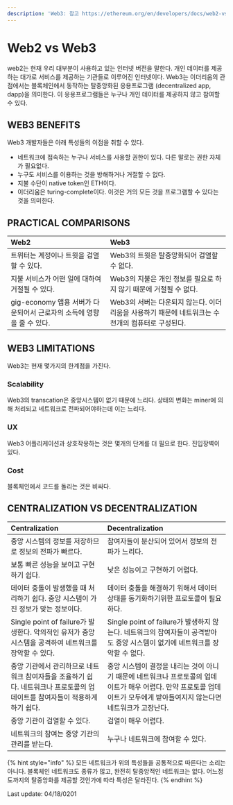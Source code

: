 ```yaml
---
description: 'Web3: 참고 https://ethereum.org/en/developers/docs/web2-vs-web3/'
---
```


# Web2 vs Web3

web2는 현재 우리 대부분이 사용하고 있는 인터넷 버전을 말한다. 개인 데이터를 제공하는 대가로 서비스를 제공하는 기관들로 이루어진 인터넷이다. Web3는 이더리움의 관점에서는 블록체인에서 동작하는 탈중앙화된 응용프로그램 \(decentralized app, dapp\)을 의미한다. 이 응용프로그램들은 누구나 개인 데이터를 제공하지 않고 참여할 수 있다.

## WEB3 BENEFITS

Web3 개발자들은 아래 특성들의 이점을 취할 수 있다.

* 네트워크에 접속하는 누구나 서비스를 사용할 권한이 있다. 다른 말로는 권한 자체가 필요없다.
* 누구도 서비스를 이용하는 것을 방해하거나 거절할 수 없다.
* 지불 수단이 native token인 ETH이다.
* 이더리움은 turing-complete이다. 이것은 거의 모든 것을 프로그램할 수 있다는 것을 의미한다.

## PRACTICAL COMPARISONS

| Web2 | Web3 |
| :--- | :--- |
| 트위터는 계정이나 트윗을 검열할 수 있다. | Web3의 트윗은 탈중앙화되어 검열할 수 없다. |
| 지불 서비스가 어떤 일에 대하여 거절될 수 있다. | Web3의 지불은 개인 정보를 필요로 하지 않기 때문에 거절될 수 없다. |
| gig-economy 앱용 서버가 다운되어서 근로자의 소득에 영향을 줄 수 있다. | Web3의 서버는 다운되지 않는다. 이더리움을 사용하기 때문에 네트워크는 수천개의 컴퓨터로 구성된다. |

## WEB3 LIMITATIONS

Web3는 현재 몇가지의 한계점을 가진다.

### Scalability

Web3의 transcation은 중앙시스템이 없기 때문에 느리다. 상태의 변화는 miner에 의해 처리되고 네트워크로 전파되어야하는데 이는 느리다.

### UX

Web3 어플리케이션과 상호작용하는 것은 몇개의 단계를 더 필요로 한다. 진입장벽이 있다.

### Cost

블록체인에서 코드를 돌리는 것은 비싸다.

## CENTRALIZATION VS DECENTRALIZATION

| Centralization | Decentralization |
| :--- | :--- |
| 중앙 시스템의 정보를 저장하므로 정보의 전파가 빠르다. | 참여자들이 분산되어 있어서 정보의 전파가 느리다. |
| 보통 빠른 성능을 보이고 구현하기 쉽다. | 낮은 성능이고 구현하기 어렵다. |
| 데이터 충돌이 발생했을 때 처리하기 쉽다. 중앙 시스템이 가진 정보가 맞는 정보이다. | 데이터 충돌을 해결하기 위해서 데이터 상태를 동기화하기위한 프로토콜이 필요하다. |
| Single point of failure가 발생한다. 악의적인 유저가 중앙 시스템을 공격하여 네트워크를 장악할 수 있다. | Single point of failure가 발생하지 않는다. 네트워크의 참여자들이 공격받아도 중앙 시스템이 없기에 네트워크를 장악할 수 없다. |
| 중앙 기관에서 관리하므로 네트워크 참여자들을 조율하기 쉽다. 네트워크나 프로토콜의 업데이트를 참여자들이 적용하게 하기 쉽다. | 중앙 시스템이 결정을 내리는 것이 아니기 때문에 네트워크나 프로토콜의 업데이트가 매우 어렵다. 만약 프로토콜 업데이트가 모두에게 받아들여지지 않는다면 네트워크가 고장난다. |
| 중앙 기관이 검열할 수 있다. | 검열이 매우 어렵다. |
| 네트워크의 참여는 중앙 기관의 관리를 받는다. | 누구나 네트워크에 참여할 수 있다. |

{% hint style="info" %}
모든 네트워크가 위의 특성들을 공통적으로 따른다는 소리는 아니다. 블록체인 네트워크도 종류가 많고, 완전히 탈중앙적인 네트워크는 없다. 어느정도까지의 탈중앙화를 제공할 것인가에 따라 특성은 달라진다.
{% endhint %}



Last update: 04/18/0201

